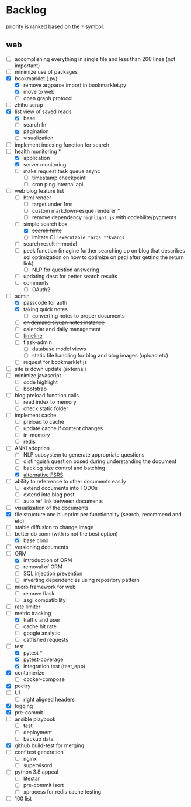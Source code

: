 # Backlog

priority is ranked based on the `*` symbol.

## web
- [ ] accomplishing everything in single file and less than 200 lines (not important)
- [ ] minimize use of packages
- [x] bookmarklet (.py)
  - [x] remove argparse import in bookmarklet.py
  - [x] move to web
  - [ ] open graph protocol
- [ ] zhihu scrap
- [x] list view of saved reads
  - [x] base
  - [ ] search fn
  - [x] pagination
  - [ ] visualization
- [ ] implement indexing function for search
- [ ] health monitoring *
  - [x] application
  - [x] server monitoring
  - [ ] make request task queue async
    - [ ] timestamp checkpoint
    - [ ] cron ping internal api
- [ ] web blog feature list
  - [ ] html render
    - [ ] target under 1ms
    - [ ] custom markdown-esque renderer *
    - [ ] remove dependency `highlight.js` with codehilite/pygments
  - [ ] simple search box
    - [x] ~~search hints~~
    - [ ] imitate CLI `executable *args **kwargs`
  - [ ] ~~search result in modal~~
  - [ ] peek function (imagine further searching up on blog that describes sql optimization on how to optimize on psql after getting the return link)
    - [ ] NLP for question answering
  - [ ] updating desc for better search results
  - [ ] comments
    - [ ] OAuth2
- [ ] admin
  - [x] passcode for auth
  - [x] taking quick notes
    - [ ] converting notes to proper documents
  - [ ] ~~on demand siyuan notes instance~~
  - [ ] calendar and daily management
  - [ ] [timeline](https://www.amcharts.com/demos-v4/timeline-v4/)
  - [ ] flask-admin
    - [ ] database model views
    - [ ] static file handling for blog and blog images (upload etc)
  - [ ] request for bookmarklet js
- [ ] site is down update (external)
- [ ] minimize javascript
  - [ ] code highlight
  - [ ] bootstrap
- [ ] blog preload function calls
  - [ ] read index to memory
  - [ ] check static folder
- [ ] implement cache
  - [ ] preload to cache
  - [ ] update cache if content changes
  - [ ] in-memory
  - [ ] redis
- [ ] ANKI adoption
  - [ ] NLP subsystem to generate appropriate questions
  - [ ] distinguish question posed during understanding the document
  - [ ] backlog size control and batching
  - [x] [alternative FSRS](https://github.com/open-spaced-repetition/free-spaced-repetition-scheduler)
- [ ] ability to referrence to other documents easily
  - [ ] extend documents into TODOs
  - [ ] extend into blog post
  - [ ] auto ref link between documents
- [ ] visualization of the documents
- [x] file structure one blueprint per functionality (search, recommend and etc)
- [ ] stable diffusion to change image
- [ ] better db conn (with is not the best option)
  - [x] base conx
- [ ] versioning documents
- [ ] ORM
  - [x] introduction of ORM
  - [ ] removal of ORM
  - [ ] SQL injection prevention
  - [ ] inverting dependencies using repository pattern
- [ ] micro framework for web
  - [ ] remove flask
  - [ ] asgi compatibility
- [ ] rate limiter
- [ ] metric tracking
  - [x] traffic and user
  - [ ] cache hit rate
  - [ ] google analytic
  - [ ] catfished requests
- [ ] test
  - [x] pytest *
  - [x] pytest-coverage
  - [x] integration test (test_app)
- [x] containerize
  - [ ] docker-compose
- [x] poetry
- [ ] UI
  - [ ] right aligned headers
- [x] logging
- [x] pre-commit
- [ ] ansible playbook
  - [ ] test
  - [ ] deployment
  - [ ] backup data
- [x] github build-test for merging
- [ ] conf test generation
  - [ ] nginx
  - [ ] supervisord
- [ ] python 3.8 appeal
  - [ ] litestar
  - [ ] pre-commit isort
  - [ ] xprocess for redis cache testing
- [ ] 100 list
